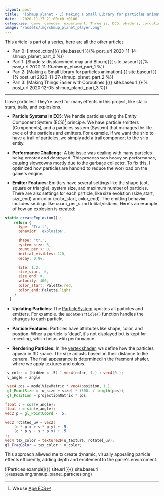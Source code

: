 ```yaml
---
layout: post
title:  "[Shmup planet - 2] Making a Small Library for particles animation!"
date:   2020-11-27 21:00:00 +0100
categories: game, gamedev, experiment, Three.js, ECS, shaders, coroutines, mini-console, tech
image: "/assets/img/shmup_planet_player.png"
---
```



This article is part of a series, here are all the other articles:

- Part 0: [Introduction]({{ site.baseurl }}{% post_url 2020-11-14-shmup_planet_part_0 %})
- Part 1: [Shaders: displacement map and Bloom]({{ site.baseurl }}{% post_url 2020-11-19-shmup_planet_part_1 %})
- Part 2: [Making a Small Library for particles animation]({{ site.baseurl }}{% post_url 2020-11-27-shmup_planet_part_2 %})
- Part 3: [Making Things Easier with Coroutines ]({{ site.baseurl }}{% post_url 2020-12-05-shmup_planet_part_3 %})

---

I love particles! They're used for many effects in this project, like static stars, trails, and explosions.

 - **Particle Systems in ECS**: We handle particles using the Entity Component System (ECS)[^4] principle. We have particle emitters (Components), and a particles system (System) that manages the life cycle of the particles and emitters. For example, if we want the ship to have a trail of particles, we simply add a trail component to the ship entity.

- **Performance Challenge**: A big issue was dealing with many particles being created and destroyed. This process was heavy on performance, causing slowdowns mostly due to the garbage collector. To fix this, I optimized how particles are handled to reduce the workload on the game's engine.

- **Emitter Features**: Emitters have several settings like the shape (dot, square or triangle), system size, and maximum number of particles. There are also settings for each particle, like size evolution (size_start, size_end) and color (color_start, color_end). The emitting behavior includes settings like count_per_s and initial_visibles.
Here's an example of how an explosion is created:

```js
static createExplosion() {
    return {
      type: 'Trail',
      behavior: 'explosion',

      shape: 'tri',
      system_size: 6,
      count_per_s: 0,
      initial_visibles: 120,
      decay: 0.96,

      life: 1.2,
      size_start: 6,
      size_end: 0,
      velocity: 400,
      color_start: Palette.red,
      color_end: Palette.light
    }
  }
```

- **Updating Particles**: The [ParticleSystem](https://github.com/clallier/shmup_planet/blob/master/src/ecs/systems/particlessystem.js) updates all particles and emitters. For example, the `updateParticle()` function handles the changes to each particle.

- **Particle Features**: Particles have attributes like shape, color, and position. When a particle is 'dead', it's not displayed but is kept for recycling, which helps with performance.

- **Rendering Particles**: In the [vertex shader](https://github.com/clallier/shmup_planet/blob/master/src/shaders/particles_vx.glsl), we define how the particles appear in 3D space. The size adjusts based on their distance to the camera. The final appearance is determined in the [fragment shader](https://github.com/clallier/shmup_planet/blob/master/src/shaders/particles_fg.glsl), where we apply textures and colors.

```glsl
 v_color = (hidden < .5) ? vec4(color, 1.) : vec4(0.);
 v_angle = angle;
	
 vec4 pos = modelViewMatrix * vec4(position, 1.);
 gl_PointSize = (u_size + size) * (300. / length(pos));
 gl_Position = projectionMatrix * pos;
```

```glsl
float c = cos(v_angle);
float s = sin(v_angle);
vec2 p = gl_PointCoord - .5;

vec2 rotated_uv = vec2(
    (c * p.x + s * p.y) + .5, 
    (c * p.y - s * p.x) + .5
);
vec4 tex_color = texture2D(u_texture, rotated_uv);
gl_FragColor = tex_color * v_color;
```

This approach allowed me to create dynamic, visually appealing particle effects efficiently, adding depth and excitement to the game's environment.


![Particles example]({{ site.url }}{{ site.baseurl }}/assets/img/shmup_planet_particles.png)

[^4]: We use [Ape ECS](https://github.com/fritzy/ape-ecs)
